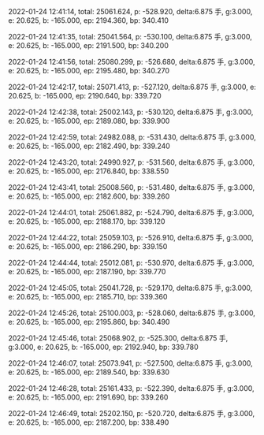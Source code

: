 2022-01-24 12:41:14, total: 25061.624, p: -528.920, delta:6.875 手, g:3.000, e: 20.625, b: -165.000, ep: 2194.360, bp: 340.410

2022-01-24 12:41:35, total: 25041.564, p: -530.100, delta:6.875 手, g:3.000, e: 20.625, b: -165.000, ep: 2191.500, bp: 340.200

2022-01-24 12:41:56, total: 25080.299, p: -526.680, delta:6.875 手, g:3.000, e: 20.625, b: -165.000, ep: 2195.480, bp: 340.270

2022-01-24 12:42:17, total: 25071.413, p: -527.120, delta:6.875 手, g:3.000, e: 20.625, b: -165.000, ep: 2190.640, bp: 339.720

2022-01-24 12:42:38, total: 25002.143, p: -530.120, delta:6.875 手, g:3.000, e: 20.625, b: -165.000, ep: 2189.080, bp: 339.900

2022-01-24 12:42:59, total: 24982.088, p: -531.430, delta:6.875 手, g:3.000, e: 20.625, b: -165.000, ep: 2182.490, bp: 339.240

2022-01-24 12:43:20, total: 24990.927, p: -531.560, delta:6.875 手, g:3.000, e: 20.625, b: -165.000, ep: 2176.840, bp: 338.550

2022-01-24 12:43:41, total: 25008.560, p: -531.480, delta:6.875 手, g:3.000, e: 20.625, b: -165.000, ep: 2182.600, bp: 339.260

2022-01-24 12:44:01, total: 25061.882, p: -524.790, delta:6.875 手, g:3.000, e: 20.625, b: -165.000, ep: 2188.170, bp: 339.120

2022-01-24 12:44:22, total: 25059.103, p: -526.910, delta:6.875 手, g:3.000, e: 20.625, b: -165.000, ep: 2186.290, bp: 339.150

2022-01-24 12:44:44, total: 25012.081, p: -530.970, delta:6.875 手, g:3.000, e: 20.625, b: -165.000, ep: 2187.190, bp: 339.770

2022-01-24 12:45:05, total: 25041.728, p: -529.170, delta:6.875 手, g:3.000, e: 20.625, b: -165.000, ep: 2185.710, bp: 339.360

2022-01-24 12:45:26, total: 25100.003, p: -528.060, delta:6.875 手, g:3.000, e: 20.625, b: -165.000, ep: 2195.860, bp: 340.490

2022-01-24 12:45:46, total: 25068.902, p: -525.300, delta:6.875 手, g:3.000, e: 20.625, b: -165.000, ep: 2192.940, bp: 339.780

2022-01-24 12:46:07, total: 25073.941, p: -527.500, delta:6.875 手, g:3.000, e: 20.625, b: -165.000, ep: 2189.540, bp: 339.630

2022-01-24 12:46:28, total: 25161.433, p: -522.390, delta:6.875 手, g:3.000, e: 20.625, b: -165.000, ep: 2191.690, bp: 339.260

2022-01-24 12:46:49, total: 25202.150, p: -520.720, delta:6.875 手, g:3.000, e: 20.625, b: -165.000, ep: 2187.200, bp: 338.490